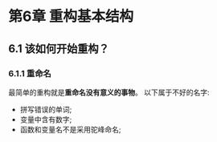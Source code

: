# 第6章 重构基本结构
## 6.1 该如何开始重构？
### 6.1.1 重命名
最简单的重构就是**重命名没有意义的事物**。
以下属于不好的名字:
* 拼写错误的单词;
* 变量中含有数字;
* 函数和变量名不是采用驼峰命名;
